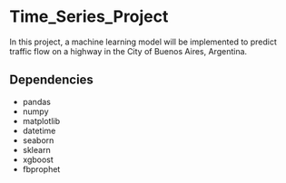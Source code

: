 # Time_Series_Project

In this project, a machine learning model will be implemented to predict traffic flow on a highway in the City of Buenos Aires, Argentina. 

## Dependencies

- pandas
- numpy
- matplotlib
- datetime
- seaborn
- sklearn
- xgboost
- fbprophet
